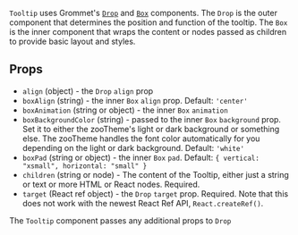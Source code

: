 `Tooltip` uses Grommet's [`Drop`](https://v2.grommet.io/drop) and [`Box`](https://v2.grommet.io/box) components. The `Drop` is the outer component that determines the position and function of the tooltip. The `Box` is the inner component that wraps the content or nodes passed as children to provide basic layout and styles. 

## Props

- `align` (object) - the `Drop` `align` prop
- `boxAlign` (string) - the inner `Box` `align` prop. Default: `'center'`
- `boxAnimation` (string or object) - the inner `Box` `animation` 
- `boxBackgroundColor` (string) - passed to the inner `Box` `background` prop. Set it to either the zooTheme's light or dark background or something else. The zooTheme handles the font color automatically for you depending on the light or dark background. Default: `'white'`
- `boxPad` (string or object) - the inner `Box` `pad`. Default: `{ vertical: "xsmall", horizontal: "small" }`
- `children` (string or node) - The content of the Tooltip, either just a string or text or more HTML or React nodes. Required.
- `target` (React ref object) - the `Drop` `target` prop. Required. Note that this does not work with the newest React Ref API, `React.createRef()`.

The `Tooltip` component passes any additional props to `Drop`
